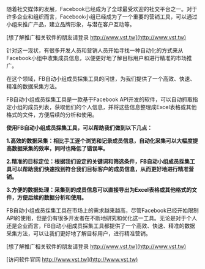 随着社交媒体的发展，Facebook已经成为了全球最受欢迎的社交平台之一。对于许多企业和组织而言，Facebook小组已经成为了一个重要的营销工具，可以通过小组来推广产品，建立品牌形象，与潜在客户互动等。

[想了解推广相关软件的朋友请登录 http://www.vst.tw](http://www.vst.tw)

针对这一现状，有很多开发人员和营销人员开始寻找一种自动化的方式来从Facebook小组中收集成员信息，以便更好地了解目标用户和进行精准的市场推广。

在这个领域，FB自动小组成员採集工具的问世，为我们提供了一个高效、快速、精准的数据采集方法。

FB自动小组成员採集工具是一款基于Facebook API开发的软件，可以自动抓取指定小组的成员列表，获取他们的个人信息，并将这些信息整理成Excel表格或其他格式的文件，方便后续的分析和使用。

**使用FB自动小组成员採集工具，可以帮助我们做到以下几点：**

**1.高效的数据采集：相比手工逐个浏览和记录成员信息，自动化采集可以大幅度提高数据采集的效率，同时也降低了错误率。**

**2.精准的目标定位：根据我们设定的关键词和筛选条件，FB自动小组成员採集工具可以帮助我们快速找到符合我们目标客户的成员信息，从而更好地进行精准营销。**

**3.方便的数据处理：采集到的成员信息可以直接导出为Excel表格或其他格式的文件，方便后续的数据分析和使用。**

FB自动小组成员採集工具在市场上的需求越来越高，尽管Facebook已经开始限制API的使用，但是仍有很多开发者在不断地研究和优化这一工具。无论是对于个人还是企业而言，FB自动小组成员採集工具都提供了一个高效、快速、精准的数据采集方法，可以让我们更好地了解目标用户，进行精准营销。

[想了解推广相关软件的朋友请登录 http://www.vst.tw](http://www.vst.tw)


[访问软件官网 http://www.vst.tw](http://www.vst.tw)
